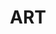 ---
pid: CH752
title: ART
location_transcription: South St
zipcode: '19104'
outside_phl: 
neighborhood: University City,Belmont,Parkside,Powelton Village
age: '20'
age_range: 20-29
instagram: 
image_file_name: CH_752.jpg
proposal_transcription: 
topic: 
topic_summary: 
type: 
keywords_other: 
credit: Zamir
image_labels: 
twitter: 
facebook: 
permalink: "/monuments/ch752/"
layout: item-page
---